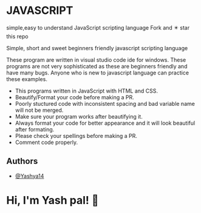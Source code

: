 # JAVASCRIPT
simple,easy to understand JavaScript scripting language
Fork and ✴️ star this repo

Simple, short and sweet beginners friendly javascript scripting language 

These program are written in visual studio code ide for windows. 
These programs are not very sophisticated as these are beginners friendly and have many bugs. Anyone who is new to javascript language can practice these examples.

* This programs written in JavaScript with HTML and CSS.
* Beautify/Format your code before making a PR.
* Poorly stuctured code with inconsistent spacing and bad variable name will not be merged.
* Make sure your program works after beautifying it.
* Always format your code for better appearance and it will look beautiful after formating.
* Please check your spellings before making a PR.
* Comment code properly.

## Authors

- [@Yashya14](https://github.com/Yashya14)


# Hi, I'm Yash pal! 👋

